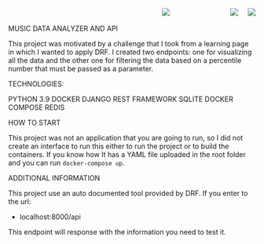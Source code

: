 <div align="right">
  <a style="margin-right:100px" href="https://www.linkedin.com/in/matiaszulberti/"><img src="https://img.shields.io/badge/LinkedIn-0077B5?style=for-the-badge&logo=linkedin&logoColor=white"></a>&nbsp;&nbsp;&nbsp;&nbsp;&nbsp;
  <a href="https://www.instagram.com/zulbertimatias/?hl=en"><img src="https://img.shields.io/badge/Instagram-E4405F?style=for-the-badge&logo=instagram&logoColor=white"></a>&nbsp;&nbsp;&nbsp;&nbsp;
  <a href="mailto:matiaszulberti@gmail.com"><img src="https://img.shields.io/badge/Gmail-D14836?style=for-the-badge&logo=gmail&logoColor=white"></a>
</div>  

MUSIC DATA ANALYZER AND API


This project was motivated by a challenge that I took from a learning page
in which I wanted to apply DRF. I created two endpoints: one for visualizing all the data
and the other one for filtering the data based on a percentile number that must be passed as a parameter.

TECHNOLOGIES:

PYTHON 3.9
DOCKER
DJANGO REST FRAMEWORK
SQLITE
DOCKER COMPOSE
REDIS

HOW TO START

This project was not an application that you are going to run, so I did not create an interface 
to run this either to run the project or to build the containers. 
If you know how It has a YAML file uploaded in the root folder and you can run `docker-compose up`.

ADDITIONAL INFORMATION 

This project use an auto documented tool provided by DRF. If you enter to the url:

- localhost:8000/api

This endpoint will response with the information you need to test it.
